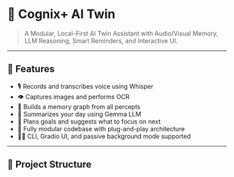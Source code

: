 # 🧠 Cognix+ AI Twin

> A Modular, Local-First AI Twin Assistant with Audio/Visual Memory, LLM Reasoning, Smart Reminders, and Interactive UI.

---

## 🚀 Features

- 🎙️ Records and transcribes voice using Whisper
- 👁️ Captures images and performs OCR
- 🧠 Builds a memory graph from all percepts
- 🧾 Summarizes your day using Gemma LLM
- 🎯 Plans goals and suggests what to focus on next
- 🧩 Fully modular codebase with plug-and-play architecture
- 🧑‍💻 CLI, Gradio UI, and passive background mode supported

---

## 📁 Project Structure

